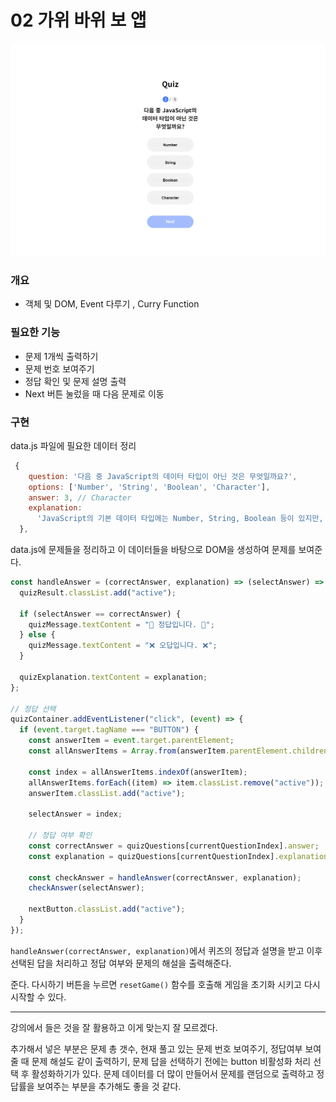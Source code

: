 # 02 가위 바위 보 앱

![](./03-quiz.gif)

### 개요

- 객체 및 DOM, Event 다루기 , Curry Function

### 필요한 기능

- 문제 1개씩 출력하기
- 문제 번호 보여주기
- 정답 확인 및 문제 설명 출력
- Next 버튼 눌렀을 때 다음 문제로 이동

### 구현

data.js 파일에 필요한 데이터 정리

```javascript
 {
    question: '다음 중 JavaScript의 데이터 타입이 아닌 것은 무엇일까요?',
    options: ['Number', 'String', 'Boolean', 'Character'],
    answer: 3, // Character
    explanation:
      'JavaScript의 기본 데이터 타입에는 Number, String, Boolean 등이 있지만, Character 타입은 존재하지 않습니다.',
  },
```

data.js에 문제들을 정리하고 이 데이터들을 바탕으로 DOM을 생성하여 문제를 보여준다.

```javascript
const handleAnswer = (correctAnswer, explanation) => (selectAnswer) => {
  quizResult.classList.add("active");

  if (selectAnswer == correctAnswer) {
    quizMessage.textContent = "🎉 정답입니다. 🎉";
  } else {
    quizMessage.textContent = "❌ 오답입니다. ❌";
  }

  quizExplanation.textContent = explanation;
};

// 정답 선택
quizContainer.addEventListener("click", (event) => {
  if (event.target.tagName === "BUTTON") {
    const answerItem = event.target.parentElement;
    const allAnswerItems = Array.from(answerItem.parentElement.children);

    const index = allAnswerItems.indexOf(answerItem);
    allAnswerItems.forEach((item) => item.classList.remove("active"));
    answerItem.classList.add("active");

    selectAnswer = index;

    // 정답 여부 확인
    const correctAnswer = quizQuestions[currentQuestionIndex].answer;
    const explanation = quizQuestions[currentQuestionIndex].explanation;

    const checkAnswer = handleAnswer(correctAnswer, explanation);
    checkAnswer(selectAnswer);

    nextButton.classList.add("active");
  }
});
```

`handleAnswer(correctAnswer, explanation)`에서 퀴즈의 정답과 설명을 받고 이후 선택된 답을 처리하고 정답 여부와 문제의 해설을 출력해준다.

준다. 다시하기 버튼을 누르면 `resetGame()` 함수를 호출해 게임을 초기화 시키고 다시 시작할 수 있다.

<hr>

강의에서 들은 것을 잘 활용하고 이게 맞는지 잘 모르겠다.

추가해서 넣은 부분은 문제 총 갯수, 현재 풀고 있는 문제 번호 보여주기, 정답여부 보여줄 때 문제 해설도 같이 출력하기, 문제 답을 선택하기 전에는 button 비활성화 처리 선택 후 활성화하기가 있다. 문제 데이터를 더 많이 만들어서 문제를 랜덤으로 출력하고 정답률을 보여주는 부분을 추가해도 좋을 것 같다.
